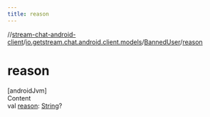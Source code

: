 ```yaml
---
title: reason
---
```

//[stream-chat-android-client](../../../index.md)/[io.getstream.chat.android.client.models](../index.md)/[BannedUser](index.md)/[reason](reason.md)



# reason  
[androidJvm]  
Content  
val [reason](reason.md): [String](https://kotlinlang.org/api/latest/jvm/stdlib/kotlin/-string/index.html)?  



